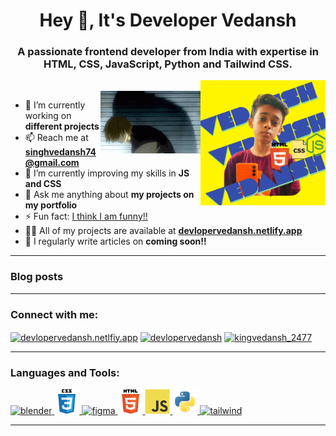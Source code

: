 <h1 align="center">Hey 👋, It's Developer Vedansh</h1>
<h3 align="center">A passionate frontend developer from India with expertise in HTML, CSS, JavaScript, Python and Tailwind CSS.</h3>

<p align="center">
  <img src="logo.png" alt="Developer Vedansh Logo" height="200" align="right">
  <br>
  <img src="light-yagami-death-note-crazy-laughing-5tmfcfouls6uccqt.webp" alt="Gojo Satoru GIF" height="100" align="right">
</p>

- 🔭 I’m currently working on **different projects**
- 📫 Reach me at **singhvedansh74@gmail.com**
- 🌱 I’m currently improving my skills in **JS and CSS**
- 💬 Ask me anything about **my projects on my portfolio**
- ⚡ Fun fact: [I think I am funny!!](#)
- 👨‍💻 All of my projects are available at **[devlopervedansh.netlify.app](https://devlopervedansh.netlify.app)**
- 📝 I regularly write articles on **coming soon!!**

---

### Blog posts
<!-- BLOG-POST-LIST:START -->
<!-- BLOG-POST-LIST:END -->

---

### Connect with me:
<p align="left">
<a href="https://dev.to/devlopervedansh.netlfiy.app" target="blank"><img align="center" src="https://raw.githubusercontent.com/rahuldkjain/github-profile-readme-generator/master/src/images/icons/Social/devto.svg" alt="devlopervedansh.netlfiy.app" height="30" width="40" /></a>
<a href="https://linkedin.com/in/developervedansh" target="blank"><img align="center" src="https://raw.githubusercontent.com/rahuldkjain/github-profile-readme-generator/master/src/images/icons/Social/linked-in-alt.svg" alt="devlopervedansh" height="30" width="40" /></a>
<a href="https://instagram.com/kingvedansh_2477" target="blank"><img align="center" src="https://raw.githubusercontent.com/rahuldkjain/github-profile-readme-generator/master/src/images/icons/Social/instagram.svg" alt="kingvedansh_2477" height="30" width="40" /></a>
</p>

---

### Languages and Tools:
<p align="left">
  <a href="https://www.blender.org/" target="_blank" rel="noreferrer">
    <img src="https://download.blender.org/branding/community/blender_community_badge_white.svg" alt="blender" width="40" height="40"/>
  </a>
  <a href="https://www.w3schools.com/css/" target="_blank" rel="noreferrer">
    <img src="https://raw.githubusercontent.com/devicons/devicon/master/icons/css3/css3-original-wordmark.svg" alt="css3" width="40" height="40"/>
  </a>
  <a href="https://www.figma.com/" target="_blank" rel="noreferrer">
    <img src="https://www.vectorlogo.zone/logos/figma/figma-icon.svg" alt="figma" width="40" height="40"/>
  </a>
  <a href="https://www.w3.org/html/" target="_blank" rel="noreferrer">
    <img src="https://raw.githubusercontent.com/devicons/devicon/master/icons/html5/html5-original-wordmark.svg" alt="html5" width="40" height="40"/>
  </a>
  <a href="https://developer.mozilla.org/en-US/docs/Web/JavaScript" target="_blank" rel="noreferrer">
    <img src="https://raw.githubusercontent.com/devicons/devicon/master/icons/javascript/javascript-original.svg" alt="javascript" width="40" height="40"/>
  </a>
  <a href="https://www.python.org" target="_blank" rel="noreferrer">
    <img src="https://raw.githubusercontent.com/devicons/devicon/master/icons/python/python-original.svg" alt="python" width="40" height="40"/>
  </a>
  <a href="https://tailwindcss.com/" target="_blank" rel="noreferrer">
    <img src="https://www.vectorlogo.zone/logos/tailwindcss/tailwindcss-icon.svg" alt="tailwind" width="40" height="40"/>
  </a>
</p>

---

